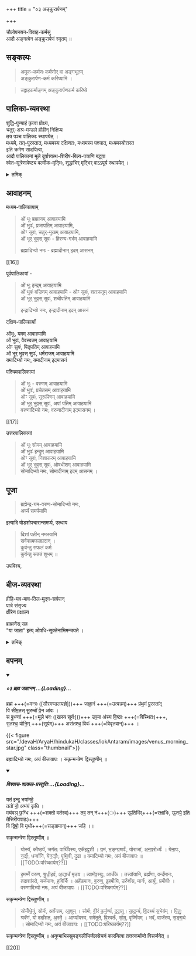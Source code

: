 +++
title = "०३ अङ्कुरार्पणम्"

+++

चौलोपनयन-विवाह-कर्मसु  
आदौ अङ्गत्वेन अङ्कुरार्पणं स्मृतम् ॥ 

## सङ्कल्पः
> अमुक-कर्मणः कर्मणोर् वा अङ्गभूतम्  
अङ्कुरार्पण-कर्म करिष्यामि ।  

> उद्वाहकर्माङ्गम् अङ्कुरार्पणकर्म करिष्ये 

## पालिका-व्यवस्था
शुद्धि-पुण्याहं कृत्वा प्रोक्ष्य,  
चतुर्-अश्र-मण्डले व्रीहीन् निक्षिप्य  
तत्र पञ्च पालिकाः स्थापयेत् ।  
मध्यमे, तत्-पुरस्तात्, मध्यमस्य दक्षिणतः, मध्यमस्य पश्चात्, मध्यमस्योत्तरत  
इति क्रमेण सादयित्वा,  
आदौ पालिकानां मूले दूर्वाश्वत्थ-शिरीष-बिल्व-पत्राणि बद्ध्वा  
श्वेत-सूत्रेणावेष्ट्य वल्मीक-मृद्भिः, शुद्धाभिर् मृद्भिर् वाऽऽपूर्य स्थापयेत् ।


<details><summary>तमिऴ्</summary>

அங்குரார்ப்பணம்

செளள, உபநயன, விவாஹ கார்யங்களில் முதலில் அங்குரார்ப்பணம் செய்து கொள்ள வேண்டும். சுத்தி புண்யாஹம் செய்து கொண்டு ஒரு தாம்பாளத்தில் நெல்லைப் பரப்பி, அதில் நடு அதற்கு நேர் கிழக்கு, நடுவிற்கு நேர் தெற்கு, நடுவிற்கு நேர் மேற்கு, நடுவிற்கு நேர் வடக்கு என்பதாக ஐந்து பாலிகைகளை ஸ்தாபனம் செய்ய வேண்டும். அருகம்புல், அரசு இலை, வாகை இலை, பில்வ இலை இவைகளை வெள்ளை நூலினால் பாலிகைகளைச் சுற்றிக் கட்டுவது நல்லது. மத்யம பாலிகையில் பிரம்மா முதலானவர்களையும், கீழண்டை பாலிகையில் இந்திரன்

முதலானவர்களையும், தென்னண்டை பாலிகையில் யமன் முதலான வர்களையும், மேலண்டையில் வருணன் முதலானவர்களையும், வடவண்டையில் ஸோமன் முதலானவர்களையும் ஆவாஹனம் செய்து பூஜை செய்ய வேண்டும்.

பிறகு எழுந்து நின்று, "திசாம்பதீந்" என்கிற மந்திரத்தினால் பாலிகை தேவதைகளை உபஸ்தானம் செய்து விட்டு உட்கார வேண்டும். பிராம்மணர்களைக் கொண்டு ஓஷதீ ஸுக்தத்தை ஜபம் செய்ய வேண்டும். த்ரவ்யங்களாவன: நெல்-யவம், உளுந்து - எள்-பயறு, கடுகு இவ்வளவு மட்டுமே சொல்லப் பட்டுள்ளதால் மொச்சை-கடலை, பருத்திக் கொட்டை தவிர்த்தல் நல்லது. "பிரம்மஜஜ்ஞானம்" என்கிற இரண்டு மந்திரங்களினால் நடு பாலிகையிலும் "யத இந்த்ர" என்கிற இரண்டு மந்திரங்களினால் கீழண்டை வகையறாக்களைத்
</details>



## आवाहनम्
मध्यम-पालिकायाम्  

> ओं भूः ब्रह्माणम् आवाहयामि  
ओं भुवः॑, प्रजापतिम् आवाहयामि,  
ओꣳ सुवः॑, चतुर्-मुखम् आवाहयामि,  
ओं भूर् भुव॒स् सुवः॑ - हिरण्य-गर्भम् आवाहयामि  
>
> ब्रह्मादिभ्यो नमः - ब्रह्मादीनाम् इदम् आसनम्  


[[16]]

पूर्वपालिकायां - 

> ओं भूः इन्द्रम् आवाहयामि  
ओं भुवः॑ वज्रिणम् आवाहयामि -
ओꣳ सुवः॑, शतक्रतुम् आवाहयामि  
ओं भूर् भुव॒स् सुवः॑, शचीपतिम् आवाहयामि  
>
> इन्द्रादिभ्यो नमः, इन्द्रादीनाम् इदम् आसनं 

दक्षिण-पालिकायाँ 

ओंभूः, यमम् आवाहयामि  
ओं भुवः॑, वैवस्वतम् आवाहयामि  
ओꣳ सुवः॑, पितृपतिम् आवाहयामि  
ओं भूर् भुव॒स् सुवः॑, धर्मराजम् आवाहयामि  
यमादिभ्यो नमः, यमादीनाम् इदमासनं  

पश्चिमपालिकायां  

> ओं भूः - वरुणम् आवाहयामि  
ओं भुवः॑, प्रचेतसम् आवाहयामि  
ओꣳ सुवः॑, सुरूपिणम् आवाहयामि  
ओं भूर् भुव॒स् सुवः॑, अपां पतिम् आवाहयामि  
वरुणादिभ्यो नमः, वरुणादीनाम् इदमासनम् ।


[[17]]

उत्तरपालिकायां 

> ओं भूः सोमम् आवाहयामि  
ओं भुवः॑ इन्दुम् आवाहयामि  
ओꣳ सुवः॑, निशाकरम् आवाहयामि  
ओं भूर् भुव॒स् सुवः॑, ओषधीशम् आवाहयामि  
सोमादिभ्यो नमः, सोमादीनाम् इदम् आसनम् ।  

## पूजा

> ब्रह्मेन्द्र-यम-वरुण-सोमादिभ्यो नमः,  
अर्घ्यं समर्पयामि 

इत्यादि षोडशोपचारान्समर्प्य, उत्थाय 

> दिशां पतीन् नमस्यामि  
सर्वकामफलप्रदान् ।  
कुर्वन्तु सफलं कर्म  
कुर्वन्तु सततं शुभम् ॥ 

उपविश्य, 

## बीज-व्यवस्था

व्रीहि-यव-माष-तिल-मुद्ग-सर्षपान्  
पात्रे संसृज्य  
क्षीरेण प्रक्षाल्य  

ब्राह्मणैस् सह  
"या जाता" इत्य् ओषधि-सूक्तेनाभिमन्त्रयते ।

<details><summary>तमिऴ्</summary>

பாலிகையிலும் 'யோஸ்ய கௌஷ்ட்ய' என்கிற இரண்டு மந்திரங்களால் தென்னண்டை பாலிகையிலும், "இமம்மேவருண" என்கிற இரண்டு மந்திரங்களினால் மேலண்டை பாலிகையிலும், "ஸோமோதேனும்” என்கிற இரண்டு மந்திரங்களினால் வடவண்டை பாலிகையிலும் மும்மூன்று தடவை பீஜாவாபம் செய்ய வேண்டும். பிறகு ஐந்து, ஏழு என்கிற க்ரமத்தில் ஒற்றைப் படை ஸ்த்ரீகளைக் கொண்டு பாலிகைகளுக்குத் தீர்த்தம் சேர்க்க வேண்டும். இந்த அங்குரார்ப்பணம் சௌளம்- உபநயநம் விவாஹம் இவைகளில் ஆரம்பத்திலேயே செய்ய வேண்டும். ஒரே ஸமயத்தில் சௌளம்-உபநயனம் இரண்டும் சேர்ந்து நடந்தால் இரண்டின் அங்கமாக ஒரே தடவை அங்குரார்ப்பணத்தைச் செய்தால் போதும். ஒரே ஸமயத்தில் கர்மாக்கள் செய்யும்படி நேருமாகில் அப்யுதயம்-அங்குரார்ப்பணம் ரக்ஷாபந்தனம் இவைகளை ஒரே தடவை மட்டும் செய்தால் போதும் என்று வசனம். சுப அனேக
</details>

<div class="js_include" url="/vedAH_yajuH/taittirIyam/saMhitA/sarva-prastutiH/4/2/06_oShadhivApaH_yA_jAtAH"  newLevelForH1="5" includeTitle="false"> </div>  

## वपनम्


<div class="js_include" includetitle="false" newlevelforh1="5" unfilled url="/vedAH_yajuH/vAjasaneyam/mAdhyandinam/saMhitA/vishvAsa-prastutiH/13/03_brahma_jajnAnam.md">
<details open><summary><h5>०३ ब्रह्म जज्ञानम् ...{Loading}...</h5></summary>

ब्रह्म॑ +++(=मन्त्रः ([सौरमण्डलयज्ञे]))+++ जज्ञा॒नं +++(=उत्पन्नम्)+++ प्र॑थ॒मं पु॒रस्ता॑द्  
वि सी॑म॒तस् सु॒रुचो॑ वे॒न आ॑वः ।  
स बु॒ध्न्या॑ +++(=मूले भवः ([खस्य सूर्यः]))+++ उप॒मा अ॑स्य वि॒ष्ठाः +++(=विस्थितः)+++,  
स॒तश्च॒ योनि॒म् +++(सूर्यम्)+++ अस॑तश्च॒ विवः॑ +++(=विवृतवान्)+++  ।

{{< figure src="/devaH/AryaH/hindukaH/classes/lokAntaram/images/venus_morning_star.jpg"  class="thumbnail">}}

</details>
</div>  

<div class="js_include" url="/vedAH_yajuH/taittirIyam/brAhmaNam/Rk/vishvAsa-prastutiH/2/8/8_21-26_brahma_jaJNAnam/17_pitA_virAjAm.md"  newLevelForH1="5" includeTitle="false"> </div>  

ब्रह्मादिभ्यो नमः, अयं बीजावापः । सकृन्मन्त्रेण द्विस्तूष्णीम् ॥ 



<div class="js_include" newlevelforh1="2" title="विश्वास-शाकल-प्रस्तुतिः" unfilled="" url="/vedAH_Rk/shAkalam/saMhitA/vishvAsa-prastutiH/08/061/13_yata_indra.md">
<details open><summary><h5>विश्वास-शाकल-प्रस्तुतिः ...{Loading}...</h5></summary>


यत॑ इन्द्र॒ भया॑महे॒  
ततो॑ नो॒ अभ॑यं कृधि ।  
मघ॑वञ् छ॒ग्धि +++(=शक्तो वर्तस्व)+++ तव॒ तन् न॑+++(ः)+++ ऊ॒तिभि॑र्+++(=रक्षाभिः, ऊ॒तये॒ इति तैत्तिरीयपाठः)+++  
वि द्विषो॒ वि मृधो॑+++(=सङ्ग्रामान्)+++ जहि ।।

</details>
</div>

<div class="js_include" url="/vedAH_Rk/shAkalam/saMhitA/vishvAsa-prastutiH/10/152/02_svastidA_vishaspatirvRtrahA.md"  newLevelForH1="5" includeTitle="false"> </div>  

सकृन्मन्त्रेण द्विस्तूष्णीम् ॥

> योस्यॅ, कौष्ठ्यॅ, जगॅत: पार्थिँवस्य, एकॅइद्व॒शी । य॒मं, भ॒ङ्ग्य॒श्रवःँ, योराजा॑, अ॒न॒प॒रोध्यःँ । येना॒पः, न॒द्यःँ, धन्वॉनि, येन॒द्यौः, पृ॒थि॒वी, दृ॒ढा ॥ यमादिभ्यो नमः, अयं बीजावापः ॥ [[TODO:परिष्कार्यम्??]]

> इ॒मम्मेँ वरुण, श्रु॒धी॒हवं॑, अ॒द्याचॅ मृडय । त्वामॅव॒स्युः, आचँके । तत्त्वॉयामि, ब्रह्मँणा, वन्दँमानः, तदाशा॑स्ते, यजॅमानः, ह॒विर्भिःँ । अहे॑डमानः, व॒रुण॒, इ॒हबोँघि, उरुँशँस, मानःँ, आयुःँ, प्रमोँषीः । वरुणादिभ्यो नमः, अयं बीजावापः । [[TODO:परिष्कार्यम्??]]

सकृन्मन्त्रेण द्विस्तूष्णीम् ॥ 

> सोमोँधे॒नुं, सोमॅः, अवँन्तम्, आ॒शुम् । सोमॅः, वी॒रं क॒र्म॒ण्यं॑, द॒दा॒तु। सा॒द॒न्यं॑, वि॒दथ्यं॑ स॒भेय॑म् । पि॒तुः॒ श्रवॅणं, यो ददाँशत्, अ॒स्मै॒ । आप्यॉयस्व, समे॑तुते, वि॒श्वतःँ, सो॒म॒॒, वृष्णिँयम् । भवॅ, वाजॅस्य, स॒ङ्ग॒थे । सोमादिभ्यो नमः, अयं बीजावापः । [[TODO:परिष्कार्यम्??]]

सकृन्मन्त्रेण द्विस्तूष्णीम् ॥ अयुग्माभिस्सुमङ्गलीभिर्जलसेचनं कारयित्वा तत्तत्कर्मान्ते विसर्जयेत् ॥

[[20]]

